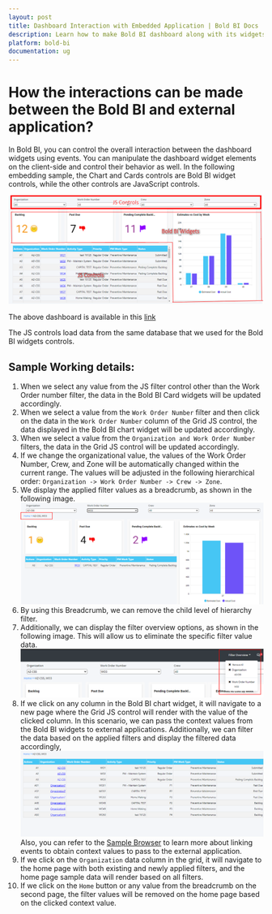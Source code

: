 ```yaml
---
layout: post
title: Dashboard Interaction with Embedded Application | Bold BI Docs
description: Learn how to make Bold BI dashboard along with its widgets and the embedded application interact with each other using JavaScript APIs for embedding.
platform: bold-bi
documentation: ug
---
```


# How the interactions can be made between the Bold BI and external application?

In Bold BI, you can control the overall interaction between the dashboard widgets using events. You can manipulate the dashboard widget elements on the client-side and control their behavior as well. In the following embedding sample, the Chart and Cards controls are Bold BI widget controls, while the other controls are JavaScript controls.

   ![Sample Dashboard](/static/assets/faq/images/sample-dashboard-for-seamless-interaction.png)

The above dashboard is available in this [link](https://demo-interaction.boldbi.com/embed)

The JS controls load data from the same database that we used for the Bold BI widgets controls.

## Sample Working details:

1.	When we select any value from the JS filter control other than the Work Order number filter, the data in the Bold BI Card widgets will be updated accordingly.
2.	When we select a value from the `Work Order Number` filter and then click on the data in the `Work Order Number` column of the Grid JS control, the data displayed in the Bold BI chart widget will be updated accordingly.
3.	When we select a value from the `Organization and Work Order Number` filters, the data in the Grid JS control will be updated accordingly.
4.	If we change the organizational value, the values of the Work Order Number, Crew, and Zone will be automatically changed within the current range. The values will be adjusted in the following hierarchical order: `Organization -> Work Order Number -> Crew -> Zone`.
5.	We display the applied filter values as a breadcrumb, as shown in the following image.
![Apply filtering in the values](/static/assets/faq/images/show-filtered-values-in-breadcrumb-structure.png)
6.	By using this Breadcrumb, we can remove the child level of hierarchy filter.
7.	Additionally, we can display the filter overview options, as shown in the following image. This will allow us to eliminate the specific filter value data.
![Show the Filter overview option](/static/assets/faq/images/filter-overview-option.png)
8. If we click on any column in the Bold BI chart widget, it will navigate to a new page where the Grid JS control will render with the value of the clicked column. In this scenario, we can pass the context values from the Bold BI widgets to external applications. Additionally, we can filter the data based on the applied filters and display the filtered data accordingly,
![Linking the values in bar chart](/static/assets/faq/images/linking-in-bar-chart.png)
Also, you can refer to the [Sample Browser](https://samples.boldbi.com/embed/javascript/user-interaction/url-linking) to learn more about linking events to obtain context values to pass to the external application. 
9.	If we click on the `Organization` data column in the grid, it will navigate to the home page with both existing and newly applied filters, and the home page sample data will render based on all filters. 
10. If we click on the `Home` button or any value from the breadcrumb on the second page, the filter values will be removed on the home page based on the clicked context value.

